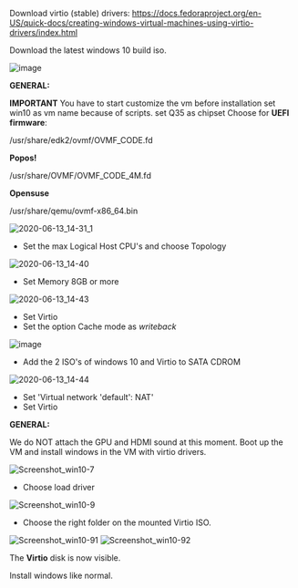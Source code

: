 Download virtio (stable) drivers: 
https://docs.fedoraproject.org/en-US/quick-docs/creating-windows-virtual-machines-using-virtio-drivers/index.html

Download the latest windows 10 build iso.

![image](uploads/8dc75941114862dd1f8ea448569696ed/image.png)


**GENERAL:**

**IMPORTANT**
You have to start customize the vm before installation
set win10 as vm name because of scripts.
set Q35 as chipset
Choose for **UEFI firmware**:

/usr/share/edk2/ovmf/OVMF_CODE.fd


**Popos!**

/usr/share/OVMF/OVMF_CODE_4M.fd

**Opensuse**

/usr/share/qemu/ovmf-x86_64.bin

![2020-06-13_14-31_1](uploads/1581b6dd65be8cb7ea01e8aa9b1f12ab/2020-06-13_14-31_1.png)

- Set the max Logical Host CPU's and choose Topology

![2020-06-13_14-40](uploads/8b61113a13e524d1e007680e46a2dff0/2020-06-13_14-40.png)

- Set Memory 8GB or more

![2020-06-13_14-43](uploads/6531691d3ba60e44e86ca675cb018879/2020-06-13_14-43.png)

- Set Virtio 
- Set the option Cache mode as _writeback_

![image](uploads/dc35b091e4fc5b0b333e72d86d310a1f/image.png)

- Add the 2 ISO's of windows 10 and Virtio to SATA CDROM

![2020-06-13_14-44](uploads/929e78368ad62ae07b3dd28aab334d50/2020-06-13_14-44.png)

- Set 'Virtual network 'default': NAT'
- Set Virtio

**GENERAL:**


We do NOT attach the GPU and HDMI sound at this moment. 
Boot up the VM and install windows in the VM with virtio drivers. 


![Screenshot_win10-7](uploads/dfa4828fea018d3f441cc2566ab37fc0/Screenshot_win10-7.png)

- Choose load driver 

![Screenshot_win10-9](uploads/ef14ba6add48683e5d43e81724cb8d4d/Screenshot_win10-9.png)

- Choose the right folder on the mounted Virtio ISO.

![Screenshot_win10-91](uploads/86c041a58d70d30d10543de56b23ff2d/Screenshot_win10-91.png)
![Screenshot_win10-92](uploads/9d1137d7749b470aba734baca9e268ac/Screenshot_win10-92.png)

The **Virtio** disk is now visible.

Install windows like normal. 




